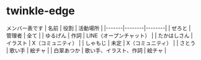 # twinkle-edge
メンバー表です
| 名前 | 役割 | 活動場所 |
|-------|--------|--------|
| ぜろと | 管理者 | 全て |
| ゆるげん | 作詞 | LINE（オープンチャット） |
| たかはしさん | イラスト | X（コミュニティ） |
| しゃもじ | 未定 | X（コミュニティ） |
| さとう | 歌い手 | 絵チャ |
| 白翠あつか | 歌い手、イラスト、作詞 | 絵チャ |
